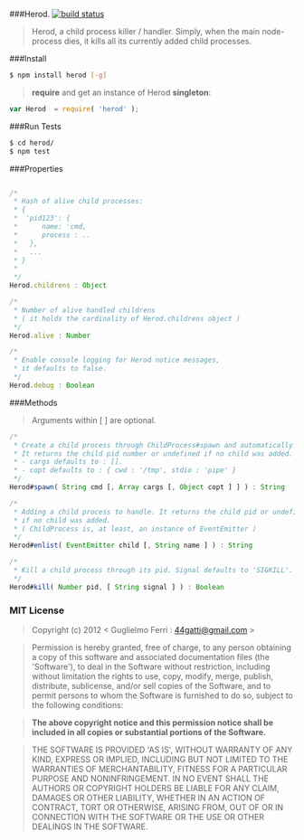 ###Herod.
[![build status](https://travis-ci.org/rootslab/herod.png?branch=master)](https://travis-ci.org/rootslab/herod)
> Herod, a child process killer / handler. Simply, when the main node-process dies,
it kills all its currently added child processes.

###Install

```bash
$ npm install herod [-g]
```

> __require__ and get an instance of Herod __singleton__:

```javascript
var Herod  = require( 'herod' );
```

###Run Tests

```bash
$ cd herod/
$ npm test
```
###Properties

```javascript

/*
 * Hash of alive child processes:
 * {
 *  'pid123': {
 *      name: 'cmd,
 *      process : .. 
 *   },
 *   ...
 * }
 * 
 */
Herod.childrens : Object

/*
 * Number of alive handled childrens
 * ( it holds the cardinality of Herod.childrens object )
 */
Herod.alive : Number

/*
 * Enable console logging for Herod notice messages,
 * it defaults to false.
 */
Herod.debug : Boolean
```

###Methods

> Arguments within [ ] are optional.

```javascript
/*
 * Create a child process through ChildProcess#spawn and automatically enlist it.
 * It returns the child pid number or undefined if no child was added.
 * - cargs defaults to : [].
 * - copt defaults to : { cwd : '/tmp', stdio : 'pipe' }
 */
Herod#spawn( String cmd [, Array cargs [, Object copt ] ] ) : String

/*
 * Adding a child process to handle. It returns the child pid or undefined,
 * if no child was added.
 * ( ChildProcess is, at least, an instance of EventEmitter )
 */
Herod#enlist( EventEmitter child [, String name ] ) : String

/*
 * Kill a child process through its pid. Signal defaults to 'SIGKILL'.
 */
Herod#kill( Number pid, [ String signal ] ) : Boolean
```

### MIT License

> Copyright (c) 2012 &lt; Guglielmo Ferri : 44gatti@gmail.com &gt;

> Permission is hereby granted, free of charge, to any person obtaining
> a copy of this software and associated documentation files (the
> 'Software'), to deal in the Software without restriction, including
> without limitation the rights to use, copy, modify, merge, publish,
> distribute, sublicense, and/or sell copies of the Software, and to
> permit persons to whom the Software is furnished to do so, subject to
> the following conditions:

> __The above copyright notice and this permission notice shall be
> included in all copies or substantial portions of the Software.__

> THE SOFTWARE IS PROVIDED 'AS IS', WITHOUT WARRANTY OF ANY KIND,
> EXPRESS OR IMPLIED, INCLUDING BUT NOT LIMITED TO THE WARRANTIES OF
> MERCHANTABILITY, FITNESS FOR A PARTICULAR PURPOSE AND NONINFRINGEMENT.
> IN NO EVENT SHALL THE AUTHORS OR COPYRIGHT HOLDERS BE LIABLE FOR ANY
> CLAIM, DAMAGES OR OTHER LIABILITY, WHETHER IN AN ACTION OF CONTRACT,
> TORT OR OTHERWISE, ARISING FROM, OUT OF OR IN CONNECTION WITH THE
> SOFTWARE OR THE USE OR OTHER DEALINGS IN THE SOFTWARE.
